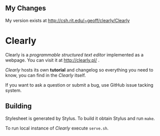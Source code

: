My Changes
----------
My version exists at http://csh.rit.edu/~geoff/clearly/Clearly

Clearly
=======

Clearly is a *programmable structured text editor* implemented as a webpage. You can visit it at http://clearly.pl/ .

*Clearly* hosts its own **tutorial** and changelog so everything you need to know, you can find in the *Clearly* itself.

If you want to ask a question or submit a bug, use GitHub issue tacking system.

Building
--------

Stylesheet is generated by Stylus. To build it obtain Stylus and run `make`.

To run local instance of *Clearly* execute `serve.sh`.
